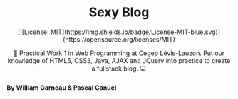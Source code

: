   <h1 align="center">Sexy Blog</h1> 
  <p align="center">
   [![License: MIT](https://img.shields.io/badge/License-MIT-blue.svg)](https://opensource.org/licenses/MIT) 
  </p>


<p align="center">🕺 Practical Work 1 in Web Programming at Cegep Lévis-Lauzon. Put our knowledge of HTML5, CSS3, Java, AJAX and JQuery into practice to create a fullstack blog. 💻 </p>

#### By William Garneau & Pascal Canuel
